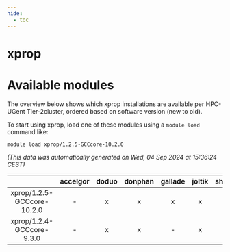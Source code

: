 ```yaml
---
hide:
  - toc
---
```


xprop
=====

# Available modules


The overview below shows which xprop installations are available per HPC-UGent Tier-2cluster, ordered based on software version (new to old).

To start using xprop, load one of these modules using a `module load` command like:

```shell
module load xprop/1.2.5-GCCcore-10.2.0
```

*(This data was automatically generated on Wed, 04 Sep 2024 at 15:36:24 CEST)*  

| |accelgor|doduo|donphan|gallade|joltik|shinx|skitty|
| :---: | :---: | :---: | :---: | :---: | :---: | :---: | :---: |
|xprop/1.2.5-GCCcore-10.2.0|-|x|x|x|x|-|x|
|xprop/1.2.4-GCCcore-9.3.0|-|x|x|-|x|-|x|
